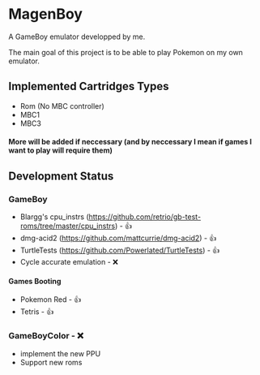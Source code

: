 # MagenBoy

A GameBoy emulator developped by me.

The main goal of this project is to be able to play Pokemon on my own emulator.

## Implemented Cartridges Types
- Rom (No MBC controller)
- MBC1
- MBC3

#### More will be added if neccessary (and by neccessary I mean if games I want to play will require them)

## Development Status

### GameBoy
- Blargg's cpu_instrs (https://github.com/retrio/gb-test-roms/tree/master/cpu_instrs) - :thumbsup:
- dmg-acid2 (https://github.com/mattcurrie/dmg-acid2) - :thumbsup:
- TurtleTests (https://github.com/Powerlated/TurtleTests) - :thumbsup:
- Cycle accurate emulation - :x:

#### Games Booting
- Pokemon Red - :thumbsup:
- Tetris - :thumbsup:

### GameBoyColor - :x:
- implement the new PPU
- Support new roms